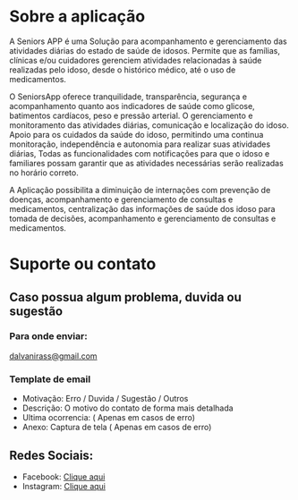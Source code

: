 # Sobre a aplicação

A Seniors APP é uma Solução para acompanhamento e gerenciamento das atividades diárias do estado de saúde de idosos. Permite que as famílias, clínicas e/ou cuidadores gerenciem atividades relacionadas à saúde realizadas pelo idoso, desde o histórico médico, até o uso de medicamentos. 

O SeniorsApp oferece tranquilidade, transparência, segurança e acompanhamento quanto aos indicadores de saúde como glicose, batimentos cardíacos, peso e pressão arterial. O gerenciamento e monitoramento das atividades diárias, comunicação e localização do idoso. Apoio para os cuidados da saúde do idoso, permitindo uma continua monitoração, independência e autonomia para realizar suas atividades diárias, Todas as funcionalidades com notificações para que o idoso e familiares possam garantir que as atividades necessárias serão realizadas no horário correto. 

A Aplicação possibilita a diminuição de internações com prevenção de doenças, acompanhamento e gerenciamento de consultas e medicamentos, centralização das informações de saúde dos idoso para tomada de decisões, acompanhamento e gerenciamento de consultas e medicamentos.

# Suporte ou contato

## Caso possua algum problema, duvida ou sugestão

### Para onde enviar:

dalvanirass@gmail.com

### Template de email

- Motivação: Erro / Duvida / Sugestão / Outros
- Descrição: O motivo do contato de forma mais detalhada
- Ultima ocorrencia: ( Apenas em casos de erro)
- Anexo: Captura de tela ( Apenas em casos de erro)


## Redes Sociais:

- Facebook: [Clique aqui](https://www.facebook.com/seniorsaplicativo)
- Instagram: [Clique aqui](https://www.instagram.com/seniors_app/)



